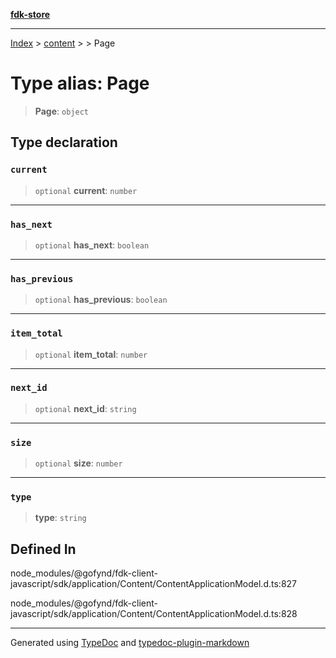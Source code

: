 [**fdk-store**](../../../README.md)
***

[Index](../../../API.md) > [content](../../README.md) > [<internal>](../README.md) > Page

# Type alias: Page

> **Page**: `object`

## Type declaration

### `current`

> `optional` **current**: `number`

***

### `has_next`

> `optional` **has\_next**: `boolean`

***

### `has_previous`

> `optional` **has\_previous**: `boolean`

***

### `item_total`

> `optional` **item\_total**: `number`

***

### `next_id`

> `optional` **next\_id**: `string`

***

### `size`

> `optional` **size**: `number`

***

### `type`

> **type**: `string`

## Defined In

node\_modules/@gofynd/fdk-client-javascript/sdk/application/Content/ContentApplicationModel.d.ts:827

node\_modules/@gofynd/fdk-client-javascript/sdk/application/Content/ContentApplicationModel.d.ts:828

***
Generated using [TypeDoc](https://typedoc.org/) and [typedoc-plugin-markdown](https://www.npmjs.com/package/typedoc-plugin-markdown)
